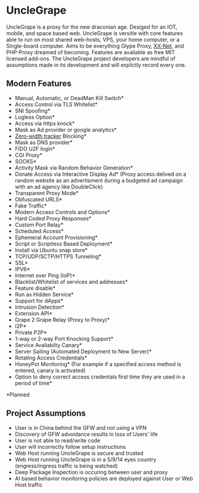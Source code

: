 # UncleGrape
UncleGrape is a proxy for the new draconian age. Desiged for an IOT, mobile, and space based web. UncleGrape is versitle with core features able to run on most shared web-hosts, VPS, your home computer, or a Single-board computer. Aims to be everything Glype Proxy, [XX-Net](https://github.com/XX-net/XX-Net), and PHP-Proxy dreamed of becoming. Features are avaliable as free MIT licensed add-ons. The UncleGrape project developers are mindful of assumptions made in its development and will explictly record every one.

## Modern Features
* Manual, Automatic, or DeadMan Kill Switch*
* Access Control via TLS Whitelist*
* SNI Spoofing*
* Logless Option*
* Access via https knock*
* Mask as Ad provider or google analytics*
* [Zero-width tracker](https://medium.com/@aidobreen/hidden-text-fingerprints-and-how-to-avoid-them-d0103edd2ce4) Blocking*
* Mask as DNS provider*
* FIDO U2F login*
* CGI Proxy*
* SOCKS*
* Activity Mask via Random Behavior Generation*
* Donate Access via Interactive Display Ad* (Proxy access delived on a random website as an advertisment during a budgeted ad campaign with an ad agency like DoubleClick)
* Transparent Proxy Mode*
* Obfuscated URLS*
* Fake Traffic*
* Modern Access Controls and Options*
* Hard Coded Proxy Responses*
* Custom Port Relay*
* Scheduled Access*
* Ephemeral Account Provisioning*
* Script or Scriptless Based Deployment*
* Install via Ubuntu snap store*
* TCP/UDP/SCTP/HTTPS Tunneling*
* SSL*
* IPV6*
* Internet over Ping (IoP)*
* Blacklist/Whitelist of services and addresses*
* Feature disable*
* Run as Hidden Service*
* Support for dApps*
* Intrusion Detection*
* Extension API*
* Grape 2 Grape Relay (Proxy to Proxy)*
* I2P*
* Private P2P*
* 1-way or 2-way Port Knocking Support*
* Service Avaliabilty Canary*
* Server Sailing (Automated Deployment to New Server)*
* Rotating Access Credentials*
* HoneyPot Monitoring* (For example if a specified access method is entered, canary is activated)
* Option to deny correct access credentals first time they are used in a period of time*

*Planned


## Project Assumptions
* User is in China behind the GFW and not using a VPN
* Discovery of GFW advoidance results in loss of Users' life
* User is not able to read/write code
* User will incorrectly follow setup instructions
* Web Host running UncleGrape is secure and trusted
* Web Host running UncleGrape is in a 5/9/14 eyes country (engress/ingress traffic is being watched)
* Deep Package Inspection is occuring between user and proxy
* AI based behavior monitoring policies are deployed against User or Web Host traffic
